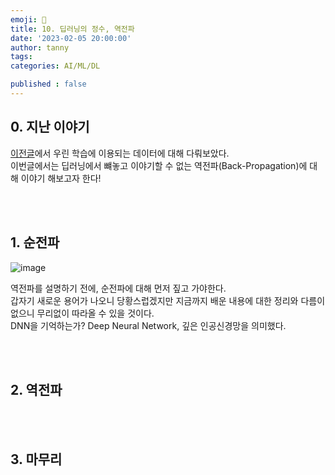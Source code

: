 ```yaml
---
emoji: 🔮
title: 10. 딥러닝의 정수, 역전파
date: '2023-02-05 20:00:00'
author: tanny
tags: 
categories: AI/ML/DL

published : false
---
```


## 0. 지난 이야기
[이전글](https://tannybrown.github.io/ai/9/)에서 우린 학습에 이용되는 데이터에 대해 다뤄보았다.<br>
이번글에서는 딥러닝에서 뺴놓고 이야기할 수 없는 역전파(Back-Propagation)에 대해 이야기 해보고자 한다!<br>

<br><br>




## 1. 순전파
![image](https://user-images.githubusercontent.com/121401159/216831403-ebfd4bd0-5757-487e-9426-f95bd85a83e2.png) <br>

역전파를 설명하기 전에, 순전파에 대해 먼저 짚고 가야한다. <br>
갑자기 새로운 용어가 나오니 당황스럽겠지만 지금까지 배운 내용에 대한 정리와 다름이 없으니 무리없이 따라올 수 있을 것이다.<br>
DNN을 기억하는가? Deep Neural Network, 깊은 인공신경망을 의미했다. <br>


<br><br>

## 2. 역전파




<br><br>


## 3. 마무리
